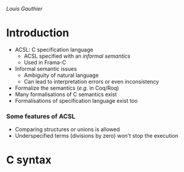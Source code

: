 *Louis Gauthier*

# Introduction
- ACSL: C specification language
	- ACSL specified with an _informal semantics_
	- Used in Frama-C
- Informal semantic issues
	- Ambiguity of natural language
	- Can lead to interpretation errors or even inconsistency
- Formalize the semantics (_e.g._ in Coq/Roq)
- Many formalisations of C semantics exist
- Formalisations of specification language exist too

### Some features of ACSL
- Comparing structures or unions is allowed
- Underspecified terms (divisions by zero) won't stop the execution

# C syntax
